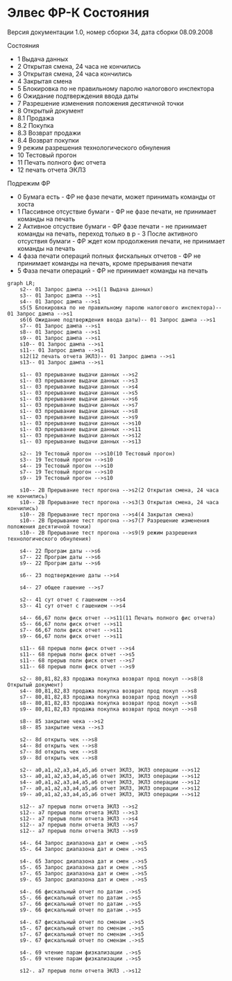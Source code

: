 Элвес ФР-К Состояния
=====================
Версия документации 1.0, номер сборки 34, дата сборки 08.09.2008

Состояния

- 1 Выдача данных
- 2 Открытая смена, 24 часа не кончились
- 3 Открытая смена, 24 часа кончились
- 4 Закрытая смена
- 5 Блокировка по не правильному паролю налогового инспектора
- 6 Ожидание подтверждения ввода даты
- 7 Разрешение изменения положения десятичной точки
- 8 Открытый документ
- 8.1 Продажа
- 8.2 Покупка
- 8.3 Возврат продажи
- 8.4 Возврат покупки
- 9 режим разрешения технологического обнуления
- 10 Тестовый прогон
- 11 Печать полного фис отчета
- 12 печать отчета ЭКЛЗ

Подрежим ФР

- 0 Бумага есть - ФР не фазе печати, может принимать команды от хоста
- 1 Пассивное отсуствие бумаги - ФР не фазе печати, не принимает команды на печать
- 2 Активное отсуствие бумаги - ФР фазе печати - не принимает команды на печать, переход только в р - 3 После активного отсуствия бумаги - ФР ждет ком продолжения печати, не принимает команды на печать
- 4 фаза печати операций полных фискальных отчетов - ФР не принимает команды на печать, кроме прерывания печати
- 5 Фаза печати операций - ФР  не принимает команды на печать

```mermaid
graph LR;
	s2-- 01 Запрос дампа -->s1(1 Выдача данных)
	s3-- 01 Запрос дампа -->s1
    s4-- 01 Запрос дампа -->s1
    s5(5 Блокировка по не правильному паролю налогового инспектора)-- 01 Запрос дампа -->s1
    s6(6 Ожидание подтверждения ввода даты)-- 01 Запрос дампа -->s1
    s7-- 01 Запрос дампа -->s1
    s8-- 01 Запрос дампа -->s1
    s9-- 01 Запрос дампа -->s1
    s10-- 01 Запрос дампа -->s1
    s11-- 01 Запрос дампа -->s1
    s12(12 печать отчета ЭКЛЗ)-- 01 Запрос дампа -->s1
    s13-- 01 Запрос дампа -->s1

    s1-- 03 прерывание выдачи данных -->s2
    s1-- 03 прерывание выдачи данных -->s3
    s1-- 03 прерывание выдачи данных -->s4
    s1-- 03 прерывание выдачи данных -->s5
    s1-- 03 прерывание выдачи данных -->s6
    s1-- 03 прерывание выдачи данных -->s7
    s1-- 03 прерывание выдачи данных -->s8
    s1-- 03 прерывание выдачи данных -->s9
    s1-- 03 прерывание выдачи данных -->s10
    s1-- 03 прерывание выдачи данных -->s11
    s1-- 03 прерывание выдачи данных -->s12
    s1-- 03 прерывание выдачи данных -->s13

	s2-- 19 Тестовый прогон -->s10(10 Тестовый прогон)
	s3-- 19 Тестовый прогон -->s10
    s4-- 19 Тестовый прогон -->s10
    s7-- 19 Тестовый прогон -->s10
    s9-- 19 Тестовый прогон -->s10
    
    s10-- 2B Прерывание тест прогона -->s2(2 Открытая смена, 24 часа не кончились)
    s10-- 2B Прерывание тест прогона -->s3(3 Открытая смена, 24 часа кончились)
    s10-- 2B Прерывание тест прогона -->s4(4 Закрытая смена)
    s10-- 2B Прерывание тест прогона -->s7(7 Разрешение изменения положения десятичной точки)
    s10-- 2B Прерывание тест прогона -->s9(9 режим разрешения технологического обнуления)

    s4-- 22 Програм даты -->s6
    s7-- 22 Програм даты -->s6
    s9-- 22 Програм даты -->s6

    s6-- 23 подтверждение даты -->s4
    
    s4-- 27 общее гашение -->s7

    s2-- 41 сут отчет с гашением -->s4
    s3-- 41 сут отчет с гашением -->s4

    s4-- 66,67 полн фиск отчет -->s11(11 Печать полного фис отчета)
    s5-- 66,67 полн фиск отчет -->s11
    s7-- 66,67 полн фиск отчет -->s11
    s9-- 66,67 полн фиск отчет -->s11

    s11-- 68 прерыв полн фиск отчет -->s4
    s11-- 68 прерыв полн фиск отчет -->s5
    s11-- 68 прерыв полн фиск отчет -->s7
    s11-- 68 прерыв полн фиск отчет -->s9

    s2-- 80,81,82,83 продажа покупка возврат прод покуп -->s8(8 Открытый документ)
    s4-- 80,81,82,83 продажа покупка возврат прод покуп -->s8
    s7-- 80,81,82,83 продажа покупка возврат прод покуп -->s8
    s8-- 80,81,82,83 продажа покупка возврат прод покуп -->s8
    s9-- 80,81,82,83 продажа покупка возврат прод покуп -->s8

    s8-- 85 закрытие чека -->s2
    s8-- 85 закрытие чека -->s3

    s2-- 8d открыть чек -->s8
    s4-- 8d открыть чек -->s8
    s7-- 8d открыть чек -->s8
    s9-- 8d открыть чек -->s8

    s2-- a0,a1,a2,a3,a4,a5,a6 отчет ЭКЛЗ, ЭКЛЗ операции -->s12
	s3-- a0,a1,a2,a3,a4,a5,a6 отчет ЭКЛЗ, ЭКЛЗ операции -->s12
    s4-- a0,a1,a2,a3,a4,a5,a6 отчет ЭКЛЗ, ЭКЛЗ операции -->s12
    s7-- a0,a1,a2,a3,a4,a5,a6 отчет ЭКЛЗ, ЭКЛЗ операции -->s12
    s9-- a0,a1,a2,a3,a4,a5,a6 отчет ЭКЛЗ, ЭКЛЗ операции -->s12

    s12-- a7 прерыв полн отчета ЭКЛЗ -->s2
    s12-- a7 прерыв полн отчета ЭКЛЗ -->s3
    s12-- a7 прерыв полн отчета ЭКЛЗ -->s4
    s12-- a7 прерыв полн отчета ЭКЛЗ -->s7
    s12-- a7 прерыв полн отчета ЭКЛЗ -->s9

    s4-. 64 Запрос диапазона дат и смен .->s5
    s5-. 64 Запрос диапазона дат и смен .->s5

    s4-. 65 Запрос диапазона дат и смен .->s5
    s5-. 65 Запрос диапазона дат и смен .->s5
    s7-. 65 Запрос диапазона дат и смен .->s5
    s9-. 65 Запрос диапазона дат и смен .->s5

    s4-. 66 фискальный отчет по датам .->s5
    s5-. 66 фискальный отчет по датам .->s5
    s7-. 66 фискальный отчет по датам .->s5
    s9-. 66 фискальный отчет по датам .->s5

    s4-. 67 фискальный отчет по сменам .->s5
    s5-. 67 фискальный отчет по сменам .->s5
    s7-. 67 фискальный отчет по сменам .->s5
    s9-. 67 фискальный отчет по сменам .->s5

    s4-. 69 чтение парам физкализации .->s5
    s5-. 69 чтение парам физкализации .->s5

    s12-. a7 прерыв полн отчета ЭКЛЗ .->s12
```
